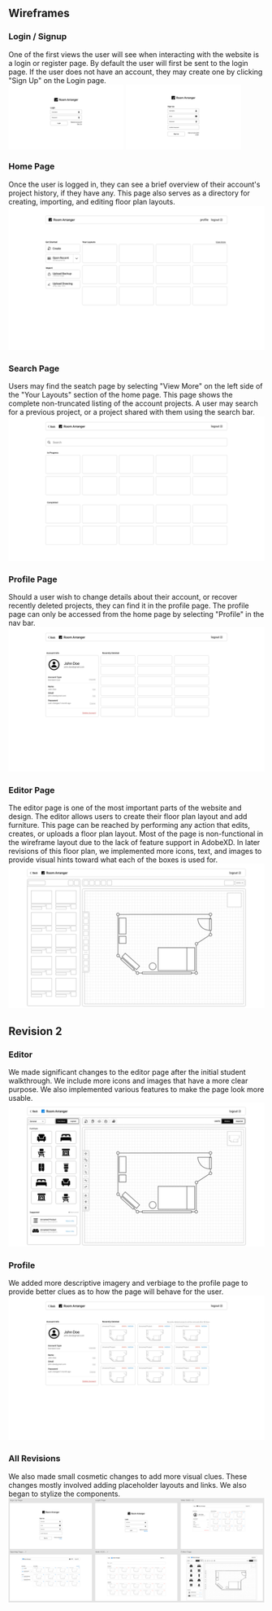 ## Wireframes

### Login / Signup

One of the first views the user will see when interacting with the website is a login or register page. By default the
user will first be sent to the login page. If the user does not have an account, they may create one by clicking "Sign
Up" on the Login page.
<span style="display: flex; gap:4px;">
<img src="images/login.jpg" alt="login" width="45%" />
<img src="images/signup.jpg" alt="signup" width="45%" />
</span>

### Home Page

Once the user is logged in, they can see a brief overview of their account's project history, if they have any. This
page also serves as a directory for creating, importing, and editing floor plan layouts.
![home.jpg](images/home.jpg)

### Search Page

Users may find the seatch page by selecting "View More" on the left side of the "Your Layouts" section of the home page.
This page shows the complete non-truncated listing of the account projects. A user may search for a previous project, or
a project shared with them using the search bar.
![search.jpg](images/search.jpg)

### Profile Page

Should a user wish to change details about their account, or recover recently deleted projects, they can find it in the
profile page. The profile page can only be accessed from the home page by selecting "Profile" in the nav bar.
![profile.jpg](images/profile.jpg)

### Editor Page

The editor page is one of the most important parts of the website and design. The editor allows users to create their
floor plan layout and add furniture. This page can be reached by performing any action that edits, creates, or uploads a
floor plan layout.
Most of the page is non-functional in the wireframe layout due to the lack of feature support in AdobeXD. In later
revisions of this floor plan, we implemented more icons, text, and images to provide visual hints toward what each of
the boxes is used for.
![editor.jpg](images/editor.jpg)

## Revision 2

### Editor

We made significant changes to the editor page after the initial student walkthrough. We include more icons and images
that have a more clear purpose. We also implemented various features to make the page look more usable.
![editor-revision2.png](images/editor2.jpg)

### Profile

We added more descriptive imagery and verbiage to the profile page to provide better clues as to how the page will
behave for the user.
![profile2.jpg](images/profile2.jpg)

### All Revisions

We also made small cosmetic changes to add more visual clues. These changes mostly involved adding placeholder layouts
and links. We also began to stylize the components.
![rev2.png](images/rev2.png)




